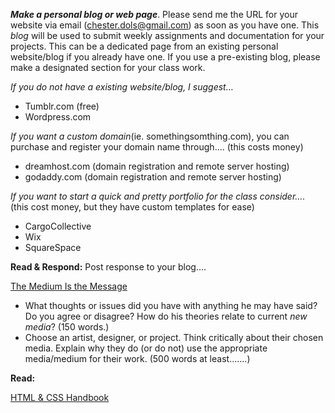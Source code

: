 
**_Make a personal blog or web page_**. Please send me the URL for your website via email (chester.dols@gmail.com) as soon as you have one.  This _blog_ will be used to submit weekly assignments and documentation for your projects. This can be a dedicated page from an existing personal website/blog if you already have one. If you use a pre-existing blog, please make a designated section for your class work.

_If you do not have a existing website/blog, I suggest…_
* Tumblr.com (free)
* Wordpress.com
  
_If you want a custom domain_(ie. somethingsomthing.com), you can purchase and register your domain name through…. (this costs money)
* dreamhost.com (domain registration and remote server hosting)
* godaddy.com (domain registration and remote server hosting)

_If you want to start a quick and pretty portfolio for the class consider…._ (this cost money, but they have custom templates for ease)
* CargoCollective
* Wix
* SquareSpace
  
**Read & Respond:**
Post response to your blog....

[The Medium Is the Message](http://www.chesterdols.com/wp-content/uploads/2018/09/mediummessage_mcluhan.pdf)

* What thoughts or issues did you have with anything he may have said?  Do you agree or disagree? How do his theories relate to current _new media_? (150 words.)
* Choose an artist, designer, or project.  Think critically about their chosen media.  Explain why they do (or do not) use the appropriate media/medium for their work.    (500 words at least…….)

**Read:**

[HTML & CSS Handbook](http://www.wufai.edu.tw/%E7%B6%B2%E9%A0%81%E6%8A%80%E8%A1%93%E4%B8%AD%E5%BF%83/datasheet/HTML%20and%20CSS%20design%20and%20build%20websites.pdf)

